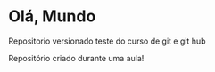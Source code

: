 # Olá, Mundo
 Repositorio versionado teste do curso de git e git hub
 
 Repositório criado durante uma aula!